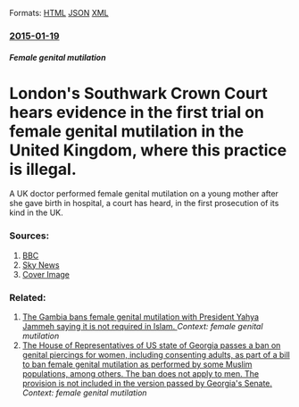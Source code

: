
Formats: [HTML](/news/2015/01/19/london-s-southwark-crown-court-hears-evidence-in-the-first-trial-on-female-genital-mutilation-in-the-united-kingdom-where-this-practice-is.html)  [JSON](/news/2015/01/19/london-s-southwark-crown-court-hears-evidence-in-the-first-trial-on-female-genital-mutilation-in-the-united-kingdom-where-this-practice-is.json)  [XML](/news/2015/01/19/london-s-southwark-crown-court-hears-evidence-in-the-first-trial-on-female-genital-mutilation-in-the-united-kingdom-where-this-practice-is.xml)  

### [2015-01-19](/news/2015/01/19/index.md)

##### Female genital mutilation
# London's Southwark Crown Court hears evidence in the first trial on female genital mutilation in the United Kingdom, where this practice is illegal. 

A UK doctor performed female genital mutilation on a young mother after she gave birth in hospital, a court has heard, in the first prosecution of its kind in the UK.


### Sources:

1. [BBC](http://www.bbc.com/news/uk-30886077)
2. [Sky News](http://news.sky.com/story/1410888/court-hears-doctor-performed-fgm-on-new-mum)
2. [Cover Image](https://ichef-1.bbci.co.uk/news/1024/media/images/80369000/jpg/_80369090_80369089.jpg)

### Related:

1. [The Gambia bans female genital mutilation with President Yahya Jammeh saying it is not required in Islam. ](/news/2015/11/25/the-gambia-bans-female-genital-mutilation-with-president-yahya-jammeh-saying-it-is-not-required-in-islam.md) _Context: female genital mutilation_
2. [ The House of Representatives of US state of Georgia passes a ban on genital piercings for women, including consenting adults, as part of a bill to ban female genital mutilation as performed by some Muslim populations, among others. The ban does not apply to men. The provision is not included in the version passed by Georgia's Senate. ](/news/2004/03/25/the-house-of-representatives-of-us-state-of-georgia-passes-a-ban-on-genital-piercings-for-women-including-consenting-adults-as-part-of-a.md) _Context: female genital mutilation_
